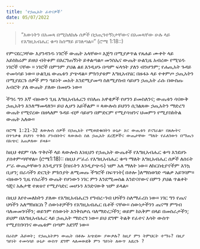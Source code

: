 ```yaml
---
title: 'የኃጢአት ፈተናዎች'
date: 05/07/2022
---
```


> <p></p>
> “እውነትን በአመጻ በሚከለክሉ ሰዎች በኃጢዓተኝነታቸውና በአመጻቸው ሁሉ ላይ የእግዚአብሔር ቁጣ ከሰማይ ይገለጣል።” (ሮሜ 1:18::)

የምናደርጋቸው እያንዳንዱ ነገሮች ውጤት አላቸው። እጅግ በሚያቃጥል የጸሐይ ሙቀት ላይ አይስክሬም ይዘህ ብትቆም በእርግጠኝነት ይቀልጣል። መንስኤና ውጤት ሁልጊዜ አብረው የሚሄዱ ነገሮች ናቸው ። ነገሮች በምንም ያህል ልዩ እንዲሆኑ በጣም ፍላጎት ያለን ብንሆንም; የሐጢአት ጉዳይ ተመሳሳይ ነው። ሁልጊዜ ውጤቱን ያጭዳል። ምክንያቱም እግዚአብሄር በዙፋኑ ላይ ተቀምጦ ኃጢአትን በሚያደርጉ ሰዎች ምን ዓይነት መአት እንደሚያመጣ ስለሚያስብ ሳይሆን ኃጢአት ራሱ በውስጡ አብሮት ያለ ውጤት ያለው በመሆኑ ነው።

ችግሩ ግን እኛ ብዙውን ጊዜ እግዚአብሔርን የበለጠ አዋቂዎች የሆንን ይመስለንና; ውጤቱን ሳናውቅ ኃጢአትን እንለማመዳለን። ይህ ሊሆን አይችልም ። ጳውሎስ ይህንን ሲገልጸው ኃጢአትን ማድረግ ውጤት የሚኖረው በዘላለም ጉዳይ ብቻ ሳይሆን በምድርም የሚያሳዝንና ህመምን የሚያስከትል ውጤት አለው።

`በሮሜ 1:21-32 ጰውሎስ ሰዎች በኃጢአት የሚወድቁበትን ሁኔታ እና ውጤቱን ይናገራል። በጸሎትና በጥንቃቄ ይህንን ጥቅስ ያንብቡትና ጳውሎስ ስለ ኃጢአት ደረጃዎችና ውጤታቸው ማለት የፈለገውን በማጤን በአጭር አጠቃለው ይጻፉ።`

ከዚህ ቀደም ባሉ ጥቅሶች ላይ ጳውሎስ እነዚህን የኃጢአት ውጤቶች የእግዚአብሔር ቁጣ እንደሆኑ ያሰቀምጣቸዋል። (ሮሜ1:18):: በዚህ ሥፈራ የእግዚአብሔር ቁጣ ማለት እግዚአብሔር ሰዎች ለሰሩት ሥራ ውጤታቸውን እንዲያገኙ (የዘሩትን እንዲያጭዱ) ዝም አለ ማለት ነው። ለክርስቲያኖችም እንኳ ቢሆን; በራሳችን ድርጊት ምክንያት ለሚመጡ ችግሮች በፍጥነት( በቶሎ )ለማስወገድ ጣልቃ አይገባም። ብዙውን ጊዜ የስራችን ውጤት የሆነውን ነገር ምን እንደሚመስል እንድናየውና በምን ያህል ጥልቀት ጎጂና አሉታዊ ተጽዕኖ የሚያሳድር መሆኑን እንድናውቅ ዝም ይላል።

በዚህ እየተመለከትን ያለው የእግዚአብሔርን የግብረ-ገብ ህጎችን ስለማፈረስ ነው። ነገር ግን የጤና ህጎችን አለማክበርስ ? ሰውነቶቻችን የእግዚአብሔር ቤቶች ናቸው። ሰውነታችንን ጤናማ ምግብ ባለመመገባችን; ወይንም የሰውነት እንቅስቃሴ ባለማድረጋችን; ወይም ከአቅም በላይ በመስራታችን; ይህም በእግዚአብሔር ላይ ኃጢአት ማድረግ ነው። ይህ ደግሞ ትልቅ የፈተና እሳት ውስጥ የሚያስገባንና ውጤቱም በጣም አደገኛ ነው።

`በራስዎ ሕይወት; የኃጢአትዎን ውጤት በቶሎ አጭደው ያውቃሉ? ከዚያ ምን ትምህርት ተማሩ? በዚያ ዓይነት ተመሳሳይ ሁኔታ ውስጥ ደግሞ ላለመውደቅ ምን ዓይነት ለውጥ አደረጉ ?`